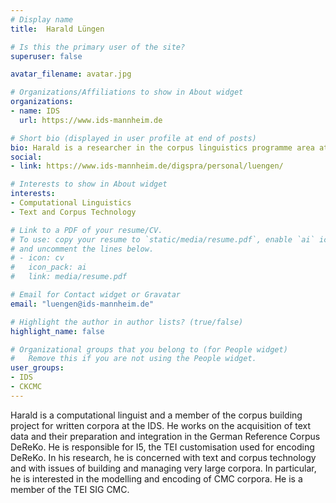 ```yaml
---
# Display name
title:  Harald Lüngen

# Is this the primary user of the site?
superuser: false

avatar_filename: avatar.jpg

# Organizations/Affiliations to show in About widget
organizations:
- name: IDS
  url: https://www.ids-mannheim.de

# Short bio (displayed in user profile at end of posts)
bio: Harald is a researcher in the corpus linguistics programme area at Leibniz-Institute for the German Language in Mannheim, Germany
social:
- link: https://www.ids-mannheim.de/digspra/personal/luengen/

# Interests to show in About widget
interests:
- Computational Linguistics
- Text and Corpus Technology

# Link to a PDF of your resume/CV.
# To use: copy your resume to `static/media/resume.pdf`, enable `ai` icons in `params.toml`, 
# and uncomment the lines below.
# - icon: cv
#   icon_pack: ai
#   link: media/resume.pdf

# Email for Contact widget or Gravatar
email: "luengen@ids-mannheim.de"

# Highlight the author in author lists? (true/false)
highlight_name: false

# Organizational groups that you belong to (for People widget)
#   Remove this if you are not using the People widget.
user_groups:
- IDS
- CKCMC 
---
```


Harald is a computational linguist and a member of the corpus building project for written corpora at the IDS. He works on the acquisition of text data and their preparation and integration in the German Reference Corpus DeReKo. He is responsible for I5, the TEI customisation used for encoding DeReKo. In his research, he is concerned with text and corpus technology and with issues of building and managing very large corpora. In particular, he is interested in the modelling and encoding of CMC corpora. He is a member of the TEI SIG CMC. 
